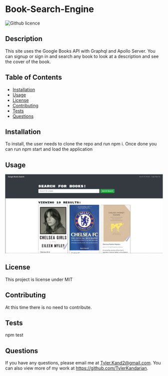 # Book-Search-Engine

![Github licence](http://img.shields.io/badge/license-MIT-blue.svg)

## Description

This site uses the Google Books API with Graphql and Apollo Server. You can signup or sign in and search any book to look at a description and see the cover of the book.

## Table of Contents

- [Installation](#installation)
- [Usage](#usage)
- [License](#license)
- [Contributing](#contributing)
- [Tests](#tests)
- [Questions](#questions)

## Installation

To install, the user needs to clone the repo and run npm i. Once done you can run npm start and load the application

## Usage

![ScreenShot from application](./client/public/Capture.PNG)

## License

This project is license under MIT

## Contributing

At this time there is no need to contribute.

## Tests

npm test

## Questions

If you have any questions, please email me at Tyler.Kand2@gmail.com. You can also view more of my work at https://github.com/TylerKandarian.
